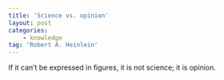 ```yaml
---
title: 'Science vs. opinion'
layout: post
categories:
    - knowledge
tag: 'Robert A. Heinlein'
---
```


If it can’t be expressed in figures, it is not science; it is opinion.